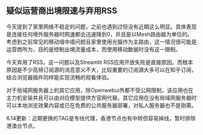 ## 疑似运营商出境限速与弃用RSS

今天提到了家里网络不稳定的问题，之前也遇到过但没有近期这么明显。具体表现是连接任何境外服务器时网速都会迅速降到0，并且是以Mesh路由器为单位的。考虑到之前常见的移动墙中墙问题且家里使用光猫作为主路由，这一情况很可能是运营商所为，目的是控制出境流量成本，而使用移动数据时没有这一限制。

今天弃用了RSS，这一问题以及Streamlit RSS应用开放失败是直接原因。而根本原因是不少高频订阅源的消息意义不大，比较重要的订阅源大多可以在知乎订阅，结合浏览器插件同样能实现流畅的观看体验。

对于局域网服务器上的其它应用，除Openwebui外都不受公网限制，该应用也在主力机安装并且可以由对应模型提供方官网代替。其它应用在没有局域网服务器时可以本地浏览效果内容或已在免费的公共服务器部署，对私人服务器也不是刚需。

6.14更新：近期更换的TAG是专线代理，香港节点也有中转但容易掉线，暂时排除港澳台节点。